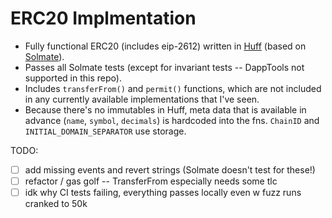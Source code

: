 # ERC20 Implmentation

- Fully functional ERC20 (includes eip-2612) written in [Huff](https://docs.huff.sh/) (based on [Solmate](https://github.com/transmissions11/solmate/blob/main/src/tokens/ERC20.sol)).
- Passes all Solmate tests (except for invariant tests -- DappTools not supported in this repo).
- Includes `transferFrom()` and `permit()` functions, which are not included in any currently available implementations that I've seen.
- Because there's no immutables in Huff, meta data that is available in advance (`name`, `symbol`, `decimals`) is hardcoded into the fns.  `ChainID` and `INITIAL_DOMAIN_SEPARATOR` use storage.

TODO:

 - [ ] add missing events and revert strings (Solmate doesn't test for these!)
 - [ ] refactor / gas golf -- TransferFrom especially needs some tlc
 - [ ] idk why CI tests failing, everything passes locally even w fuzz runs cranked to 50k
